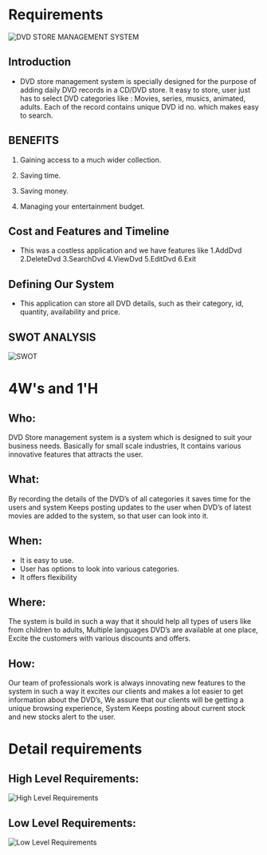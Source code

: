 # Requirements

![DVD STORE MANAGEMENT SYSTEM](https://github.com/abhinavrj/Project-Centauri/blob/main/5_IMAGES_AND_VIDEOS/DVD%20STORE%20MANAGEMENT%20SYSTEM.jpg)

## Introduction
 - DVD store management system is specially designed for the purpose of adding daily DVD records in a CD/DVD store. It easy to store, user just has to select DVD categories like : Movies, series, musics, animated, adults. Each of the record contains unique DVD id no. which makes easy to search.

## BENEFITS
  1. Gaining access to a much wider collection.
   
  2. Saving time.
   
  3. Saving money.
   
  4. Managing your entertainment budget.
  

## Cost and Features and Timeline
- This was a costless application and we have features like 1.AddDvd 2.DeleteDvd 3.SearchDvd 4.ViewDvd 5.EditDvd  6.Exit 

## Defining Our System
- This application can store all DVD details, such as their category, id, quantity, availability and price.

## SWOT ANALYSIS
![SWOT](https://github.com/abhinavrj/Project-Centauri/blob/main/1_REQUIREMENTS/SWOT%20ANALYSIS.png)

# 4W&#39;s and 1&#39;H

## Who:

DVD Store management system is a system which is designed to suit your business needs. Basically for small scale industries, It contains various innovative features that attracts the user.

## What:

By recording the details of the DVD’s of all categories it saves time for the users and system Keeps posting updates to the user when DVD’s of latest movies are added to the system, so that user can look into it.

## When:

- It is easy to use. 
- User has options to look into various categories.
- It offers flexibility


## Where:

The system is build in such a way that it should help all types of users like from children to adults, Multiple languages DVD’s are available at one place, Excite the customers with various discounts and offers.

## How:

Our team of professionals work is always innovating new features to the system in such a way it excites our clients and makes a lot easier to get information about the DVD’s, We assure that our clients will be getting a unique browsing experience, System Keeps posting about current stock and new stocks alert to the user.

# Detail requirements

## High Level Requirements:
![High Level Requirements](https://github.com/abhinavrj/Project-Centauri/blob/main/1_REQUIREMENTS/HIGH%20LEVEL%20REQUIREMENTS.jpg)



##  Low Level Requirements:
![Low Level Requirements](https://github.com/abhinavrj/Project-Centauri/blob/main/1_REQUIREMENTS/LOW%20LEVEL%20REQUIREMENTS.jpg)

